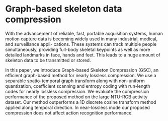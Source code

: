 # Graph-based skeleton data compression

With the advancement of reliable, fast, portable acquisition systems, human motion capture data is becoming widely used in many industrial, medical, and surveillance appli- cations. These systems can track multiple people simultaneously, providing full-body skeletal keypoints as well as more detailed landmarks in face, hands and feet. This leads to a huge amount of skeleton data to be transmitted or stored. 

In this paper, we introduce Graph-based Skeleton Compression (GSC), an efficient graph-based method for nearly lossless compression. We use a separable spatio-temporal graph transform along with non-uniform quantization, coefficient scanning and entropy coding with run-length codes for nearly lossless compression. We evaluate the compression performance of the proposed method on the large NTU-RGB activity dataset. Our method outperforms a 1D discrete cosine transform method applied along temporal direction. In near-lossless mode our proposed compression does not affect action recognition performance.
